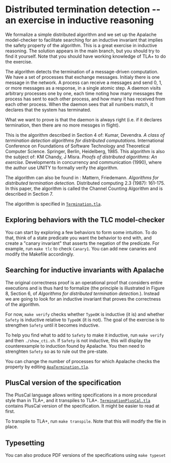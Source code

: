 # Distributed termination detection -- an exercise in inductive reasoning

We formalize a simple distributed algorithm and we set up the Apalache
model-checker to facilitate searching for an inductive invariant that implies
the safety property of the algorithm. This is a great exercise in inductive
reasoning. The solution appears in the main branch, but you should try to
find it yourself. Note that you should have working knowledge of TLA+ to do the
exercise.

The algorithm detects the termination of a message-driven computation.  We
have a set of processes that exchange messages.  Initialy there is one message
in the network. A process can receive a messages and send 0, 1, or more
messages as a response, in a single atomic step.  A daemon visits arbitrary
processes one by one, each time noting how many messages the process has sent
to each other process, and how many it has received from each other process.
When the daemon sees that all numbers match, it declares that the system has
terminated.

What we want to prove is that the daemon is always right (i.e. if it declares
termination, then there are no more messges in flight).

This is the algorithm described in Section 4 of: Kumar, Devendra.  *A class of
termination detection algorithms for distributed computations.* International
Conference on Foundations of Software Technology and Theoretical Computer
Science.  Springer, Berlin, Heidelberg, 1985. This algorithm is also the
subject of: KM Chandy, J Misra. *Proofs of distributed algorithms: An
exercise.* Developments in concurrency and communication (1990), where the
author use UNITY to formally verify the algorithm.

The algorithm can also be found in : Mattern, Friedemann. *Algorithms for
distributed termination detection.* Distributed computing 2.3 (1987): 161-175.
In this paper, the algorithm is called the Channel Counting Algorithm and is
described in Section 7.

The algorithm is specified in [`Termination.tla`](Termination.tla).

## Exploring behaviors with the TLC model-checker

You can start by exploring a few behaviors to form some intuition.
To do that, think of a state predicate you want the behavior to end with, and create a "canary invariant" that asserts the negation of the predicate.
For example, run `make tlc` to check `Canary1`.
You can add new canaries and modify the Makefile accordingly.

## Searching for inductive invariants with Apalache

The original correctness proof is an operational proof that considers entire
executions and is thus hard to formalize (the principle is illustrated in
Figure 8, Section 6, of *Algorithms for distributed termination detection.*).
Instead we are going to look for an inductive invariant that proves the
correctness of the algorithm.

For now, `make verify` checks whether `TypeOK` is inductive (it is) and whether `Safety` is inductive relative to `TypeOK` (it is not).
The goal of the exercise is to strengthen `Safety` until it becomes inductive.

To help you find what to add to `Safety` to make it inductive, run `make verify` and then `./show_cti.sh`.
If `Safety` is not inductive, this will display the counterexample to induction found by Apalache.
You then need to strenghten `Safety` so as to rule out the pre-state.

You can change the number of processes for which Apalache checks the property
by editing [`ApaTermination.tla`](ApaTermination.tla).

## PlusCal version of the specification

The PlusCal language allows writing specifications in a more procedural style than in TLA+, and it transpiles to TLA+.
[`TerminationPlusCal.tla`](TerminationPlusCal.tla) contains PlusCal version of the specification.
It might be easier to read at first.

To transpile to TLA+, run `make transpile`. Note that this will modify the file in place.

## Typesetting

You can also produce PDF versions of the specifications using `make typeset`
